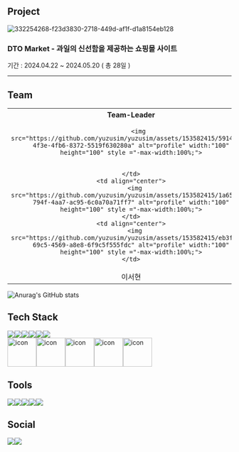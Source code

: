 ## Project

![332254268-f23d3830-2718-449d-af1f-d1a8154eb128](https://github.com/yuzusim/yuzusim/assets/153582415/d8031adc-a123-4b6e-83f7-39a19da5d941)
<!--
![332254268-f23d3830-2718-449d-af1f-d1a8154eb128](https://github.com/yuzusim/finalproject-dtomarket/assets/153582415/d8031adc-a123-4b6e-83f7-39a19da5d941)
-->

### DTO Market - 과일의 신선함을 제공하는 쇼핑몰 사이트
기간 : 2024.04.22 ~ 2024.05.20 ( 총 28일 )
___

## Team
<table>
  <tr>
    <th align="center">Team-Leader</th>
    <th align="center">Teammates</th>
    <th align="center">Teammates</th>
  </tr>

 <tr>
    <td align="center"style="background-color: transparent;">
     
        <img src="https://github.com/yuzusim/yuzusim/assets/153582415/591430ea-4f3e-4fb6-8372-5519f630280a" alt="profile" width:"100" height="100" style ="-max-width:100%;">
     
      
    </td>
    <td align="center">
      <img src="https://github.com/yuzusim/yuzusim/assets/153582415/1a656ea0-794f-4aa7-ac95-6c0a70a71ff7" alt="profile" width:"100" height="100" style ="-max-width:100%;">
    </td>
    <td align="center">
      <img src="https://github.com/yuzusim/yuzusim/assets/153582415/eb3fd0a8-69c5-4569-a8e8-6f9c5f555fdc" alt="profile" width:"100" height="100" style ="-max-width:100%;">
    </td>
  </tr>
  
  <tr>
    <td align="center">이서현</td>
    <td align="center">심유주</td>
    <td align="center">송채현</td>
  </tr>
</table>





<!--
### Hi there 👋




-->



![Anurag's GitHub stats](https://github-readme-stats.vercel.app/api?username=yuzusim&show_icons=true&theme=buefy)

## Tech Stack
<div style="display: flex; align-items: flex-start;">
  <img src="https://img.shields.io/badge/HTML5-E34F26?style=for-the-badge&logo=HTML5&logoColor=white">
  <img src="https://img.shields.io/badge/CSS3-1572B6?style=for-the-badge&logo=CSS3&logoColor=white">
  <img src="https://img.shields.io/badge/spring-6DB33F?style=for-the-badge&logo=spring&logoColor=white">
  <img src="https://img.shields.io/badge/spring boot-6DB33F?style=for-the-badge&logo=spring boot&logoColor=white">
  <img src="https://img.shields.io/badge/Flutter-02569B?style=for-the-badge&logo=Flutter&logoColor=white">
  <img src="https://img.shields.io/badge/jquery-0769AD?style=for-the-badge&logo=jquery&logoColor=white">
</div>

<!---->
<div style="display: flex; align-items: flex-start;">
  <img src="https://techstack-generator.vercel.app/js-icon.svg" alt="icon" width="65" height="65" />

  <img src="https://techstack-generator.vercel.app/mysql-icon.svg" alt="icon" width="65" height="65" />
  <img src="https://techstack-generator.vercel.app/aws-icon.svg" alt="icon" width="65" height="65" />
  <img src="https://techstack-generator.vercel.app/github-icon.svg" alt="icon" width="65" height="65" />
  <img src="https://techstack-generator.vercel.app/java-icon.svg" alt="icon" width="65" height="65" />
</div>


## Tools
<div style="display: flex; align-items: flex-start;">
  <img src="https://img.shields.io/badge/intellij idea-000000?style=for-the-badge&logo=intellij idea&logoColor=white">
  <img src="https://img.shields.io/badge/visual studio code-007ACC?style=for-the-badge&logo=visual studio code&logoColor=white">
  <br>
  <img src="https://img.shields.io/badge/adobe photoshop-31A8FF?style=for-the-badge&logo=adobe photoshop code&logoColor=white">
  <img src="https://img.shields.io/badge/adobe illustrator-FF9A00?style=for-the-badge&logo=adobe illustrator code&logoColor=white">
  <img src="https://img.shields.io/badge/adobe xd-FF61F6?style=for-the-badge&logo=adobe xd code&logoColor=white">
</div>

## Social
<div style="display: flex; align-items: flex-start;">
  <img src="https://img.shields.io/badge/notion-000000?style=for-the-badge&logo=notion&logoColor=white">
  <img src="https://img.shields.io/badge/gmail-EA4335?style=for-the-badge&logo=gmail&logoColor=white">
</div>

<!--
<img src="https://techstack-generator.vercel.app/docker-icon.svg" alt="icon" width="65" height="65" />
**yuzusim/yuzusim** is a ✨ _special_ ✨ repository because its `README.md` (this file) appears on your GitHub profile.

Here are some ideas to get you started:

- 🔭 I’m currently working on ...
- 🌱 I’m currently learning ...
- 👯 I’m looking to collaborate on ...
- 🤔 I’m looking for help with ...
- 💬 Ask me about ...
- 📫 How to reach me: ...
- 😄 Pronouns: ...
- ⚡ Fun fact: ...


![](./profile-3d-contrib/profile-night-rainbow.svg)

profile-3d-contrib/profile-green-animate.svg
profile-3d-contrib/profile-green.svg
profile-3d-contrib/profile-season-animate.svg
profile-3d-contrib/profile-season.svg
profile-3d-contrib/profile-south-season-animate.svg
profile-3d-contrib/profile-south-season.svg
profile-3d-contrib/profile-night-view.svg
profile-3d-contrib/profile-night-green.svg
profile-3d-contrib/profile-night-rainbow.svg
profile-3d-contrib/profile-gitblock.svg

profile-3d-contrib/profile-customize.svg

-->
